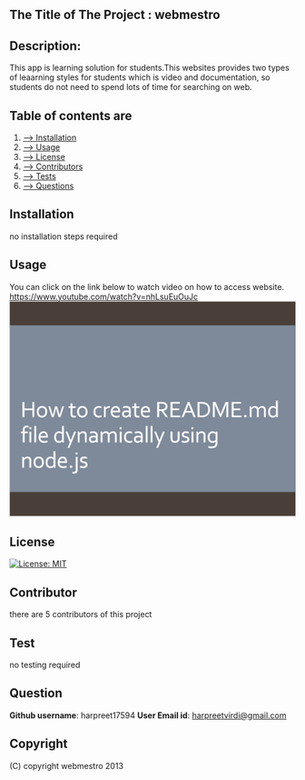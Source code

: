## The Title of The Project : webmestro
## Description:
 This app is learning solution for students.This websites provides two types of leaarning styles for students which is video and documentation, so students do not need to spend lots of time for searching on web.
## Table of contents are 
1. [--> Installation](#installation)
2. [--> Usage](#usage)
3. [--> License](#license)
4. [--> Contributors](#contributor)
5. [--> Tests](#test)
6. [--> Questions](#question) 
## Installation 
 no installation steps required
## Usage 
  You can click on the link below to watch video on how to access website. https://www.youtube.com/watch?v=nhLsuEuOuJc 
 [![Watch the video](readme.png)](https://www.youtube.com/watch?v=nhLsuEuOuJc) 
## License 
  [![License: MIT](https://img.shields.io/badge/License-MIT-yellow.svg)](https://opensource.org/licenses/MIT)
## Contributor 
 there are 5 contributors of this project
## Test 
 no testing required
## Question 
 **Github username**: harpreet17594 
 **User Email id**: harpreetvirdi@gmail.com
## Copyright 
 (C) copyright webmestro 2013